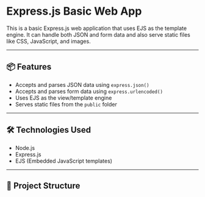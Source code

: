 # Express.js Basic Web App

This is a basic Express.js web application that uses EJS as the template engine. It can handle both JSON and form data and also serve static files like CSS, JavaScript, and images.

---

## 📦 Features

- Accepts and parses JSON data using `express.json()`
- Accepts and parses form data using `express.urlencoded()`
- Uses EJS as the view/template engine
- Serves static files from the `public` folder

---

## 🛠 Technologies Used

- Node.js
- Express.js
- EJS (Embedded JavaScript templates)

---

## 📁 Project Structure

